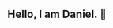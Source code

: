 ## Hello, I am Daniel. 👋

<!--
**danielgibor/danielgibor** is a ✨ _special_ ✨ repository because its `README.md` (this file) appears on your GitHub profile.

Here are some ideas to get you started:

- 🔭 I’m currently working on finishing my bachelors in CS at HUJI.
- 🌱 I’m currently learning Data Science and Artificial Intelligence.
- 💬 Ask me about projects.
- 📫 How to reach me: mr.danielgiborgmail.com
-->
